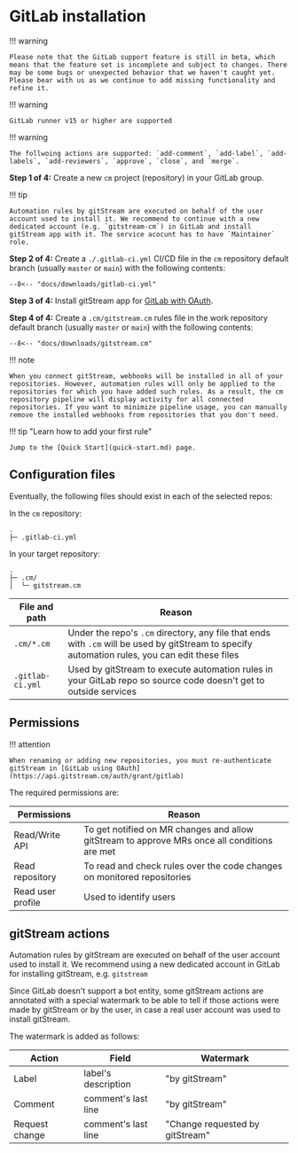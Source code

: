 # GitLab installation 

!!! warning

    Please note that the GitLab support feature is still in beta, which means that the feature set is incomplete and subject to changes. There may be some bugs or unexpected behavior that we haven't caught yet. Please bear with us as we continue to add missing functionality and refine it.

!!! warning

    GitLab runner v15 or higher are supported

!!! warning

    The follwoing actions are supported: `add-comment`, `add-label`, `add-labels`, `add-reviewers`, `approve`, `close`, and `merge`.

**Step 1 of 4:** Create a new `cm` project (repository) in your GitLab group.

!!! tip 

    Automation rules by gitStream are executed on behalf of the user account used to install it. We recommend to continue with a new dedicated account (e.g. `gitstream-cm`) in GitLab and install gitStream app with it. The service acocunt has to have `Maintainer`  role.

**Step 2 of 4:** Create a `./.gitlab-ci.yml` CI/CD file in the `cm` repository default branch (usually `master` or `main`) with the following contents:

```yaml+jinja
--8<-- "docs/downloads/gitlab-ci.yml"
```

**Step 3 of 4:** Install gitStream app for [GitLab with OAuth](https://api.gitstream.cm/auth/grant/gitlab).

**Step 4 of 4:** Create a `.cm/gitstream.cm` rules file in the work repository default branch (usually `master` or `main`) with the following contents:

```yaml+jinja
--8<-- "docs/downloads/gitstream.cm"
```

!!! note 

    When you connect gitStream, webhooks will be installed in all of your repositories. However, automation rules will only be applied to the repositories for which you have added such rules. As a result, the cm repository pipeline will display activity for all connected repositories. If you want to minimize pipeline usage, you can manually remove the installed webhooks from repositories that you don't need.

!!! tip "Learn how to add your first rule"

    Jump to the [Quick Start](quick-start.md) page.


## Configuration files

Eventually, the following files should exist in each of the selected repos:

In the `cm` repository:

```
.
├─ .gitlab-ci.yml
```

In your target repository:

```
.
├─ .cm/
│  └─ gitstream.cm
```

| File and path         | Reason |
|-----------------------|----------------------------------------|
| `.cm/*.cm`    | Under the repo's `.cm` directory, any file that ends with `.cm` will be used by gitStream to specify automation rules, you can edit these files |
| `.gitlab-ci.yml` | Used by gitStream to execute automation rules in your GitLab repo so source code doesn't get to outside services |

## Permissions

!!! attention 

	When renaming or adding new repositories, you must re-authenticate gitStream in [GitLab using OAuth](https://api.gitstream.cm/auth/grant/gitlab)

The required permissions are: 

| Permissions           | Reason |
|----------------------|-------------------------------------------------------|
| Read/Write API | To get notified on MR changes and allow gitStream to approve MRs once all conditions are met |
| Read repository | To read and check rules over the code changes on monitored repositories |
| Read user profile | Used to identify users |

## gitStream actions

Automation rules by gitStream are executed on behalf of the user account used to install it. We recommend using a new dedicated account in GitLab for installing gitStream, e.g. `gitstream`

Since GitLab doesn't support a bot entity, some gitStream actions are annotated with a special watermark to be able to tell if those actions were made by gitStream or by the user, in case a real user account was used to install gitStream. 

The watermark is added as follows:

| Action  | Field   | Watermark |
| ------- | ------- | --------- |
| Label   | label's description | "by gitStream" |
| Comment | comment's last line | "by gitStream" |
| Request change | comment's last line | "Change requested by gitStream" |

